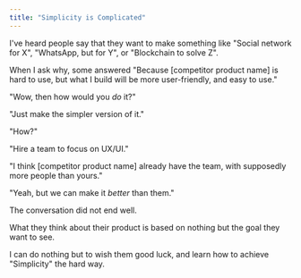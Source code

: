 ```yaml
---
title: "Simplicity is Complicated"
---
```


I've heard people say that they want to make something like "Social network for X", "WhatsApp, but for Y", or "Blockchain to solve Z".

When I ask why, some answered "Because [competitor product name] is hard to use, but what I build will be more user-friendly, and easy to use."

"Wow, then how would you _do_ it?"

"Just make the simpler version of it."

"How?"

"Hire a team to focus on UX/UI."

"I think [competitor product name] already have the team, with supposedly more people than yours."

"Yeah, but we can make it _better_ than them."

The conversation did not end well.

What they think about their product is based on nothing but the goal they want to see.

I can do nothing but to wish them good luck, and learn how to achieve "Simplicity" the hard way.